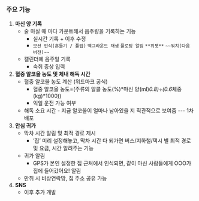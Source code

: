 ### 주요 기능

1. **마신 양 기록**
    - 술 마실 때 마다 카운트해서 음주량을 기록하는 기능
        - 실시간 기록 + 이후 수정
        - `모션 인식(흔들기 / 플립)` `백그라운드 재생` `플로팅 알림` `**위젯**` `~~워치(다음 버전)~~`
    - 캘린더에 음주일 기록
        - 숙취 증상 입력
2. **혈중 알코올 농도 및 체내 해독 시간**
    - 혈중 알코올 농도 계산 (위드마크 공식)
        - 혈중 알코올 농도=(주류의 알콜 농도(%)*마신 양(ml)*0.8)÷(0.6*체중(kg)*1000))
        - 익일 운전 가능 여부
    - 해독 소요 시간 - 지금 알코올이 얼마나 남아있을 지 직관적으로 보여줌
--- 1차 배포
3. **안심 귀가**
    - 막차 시간 알림 및 최적 경로 제시
        - ’집’ 미리 설정해놓고, 막차 시간 다 되가면 버스/지하철/택시 별 최적 경로 및 요금, 시간 알려주는 기능
    - 귀가 알림
        - GPS가 본인 설정한 집 근처에서 인식되면, 같이 마신 사람들에게 OOO가 집에 들어갔어요! 알림
    - 만취 시 비상연락망, 집 주소 공유 가능
4. **SNS**
    - 이후 추가 개발